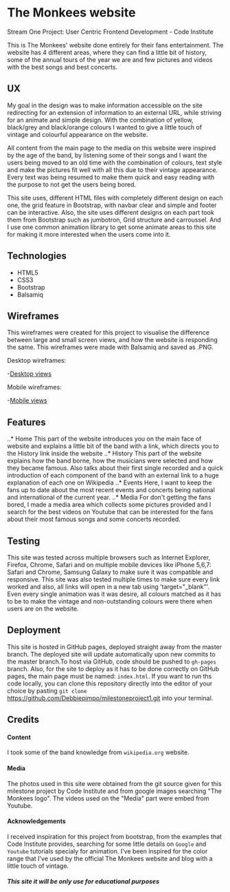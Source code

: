

   # The Monkees website

Stream One Project: User Centric Frontend Development - Code Institute

This is The Monkees' website done entirely for their fans entertainment. The website has 4 different areas, where they can find a little bit of history, 
some of the annual tours of the year we are and few pictures and videos with the best songs and best concerts.



## UX

My goal in the design was to make information accessible on the site redirecting for an extension of information to an external URL, while striving for
an animate and simple design. With the combination of yellow, black/grey and black/orange colours I wanted to give a little touch of vintage and colourful appearance on the website.

 All content from the main page to the media on this website were inspired by the age of the band, by listening some of their songs and I want the users being moved to an old
time with the combination of colours, text style and make the pictures fit well with all this due to their vintage appearance.
 Every text was being resumed to make them quick and easy reading with the purpose to not get the users being bored.

This site uses, different HTML files with completely different design on each one, the grid feature in Bootstrap, with navbar clear and simple and footer can be interactive.
Also, the site uses different designs on each part took them from Bootstrap such as jumbotron, Grid structure and carroussel. And I use one common animation library to get some 
animate areas to this site for making it more interested when the users come into it.

## Technologies


* HTML5 
* CSS3 
* Bootstrap
* Balsamiq

## Wireframes

This wireframes were created for this project to visualise the difference between large and small screen views, and how the website is responding the same.
This wireframes were made with Balsamiq and saved as .PNG. 

Desktop wireframes:

-[Desktop views](assets/wireframe-desktop/) 

Mobile wireframes:

-[Mobile views](assets/wireframe-mobile/)

## Features

..* Home 
    This part of the website introduces you on the main face of website and explains a little bit of the band with a link, which directs you to the History link inside the website
..* History 
    This part of the website explains how the band borne, how the musicians were selected and how they became famous. Also talks about their first single recorded and a quick introduction of each component of the band with an external link to a huge explanation of each one on Wikipedia
..* Events 
    Here, I want to keep the fans up to date about the most recent events and concerts being national and international of the current year.
..* Media 
    For don't getting the fans bored, I made a media area which collects some pictures provided and I search for the best videos on Youtube that can be interested for the fans about their most famous songs and some concerts recorded.


## Testing

This site was tested across multiple browsers such as Internet Explorer, Firefox, Chrome, Safari and on multiple mobile devices like iPhone 5,6,7: Safari and Chrome, Samsung Galaxy
to make sure it was compatible and responsive. This site was also tested multiple times to make sure every link worked and also, all links will open in a new tab using 'target="_blank"'.
Even every single animation was it was desire, all colours matched as it has to be to make the vintage and non-outstanding colours were there when users are on the website.

## Deployment

This site is hosted in GitHub pages, deployed straight away from the master branch.
The deployed site will update automatically upon new commits to the master branch.To host via GitHub, code should be pushed to `gh-pages` branch.
Also, for the site to deploy as it has to be done correctly on GitHub pages, the main page must be named:  `index.html`.
If you want to run ths code locally, you can clone this repository directly into the editor of your choice by pasting `git clone`
https://github.com/Debbiepimpo/milestoneproject1.git into your terminal.


## Credits

#### Content

 I took some of the band knowledge from `wikipedia.org` website.

#### Media

The photos used in this site were obtained from the git source given for this milestone project by Code Institute and from google images searching "The Monkees logo".
The videos used on the "Media" part were embed from Youtube.

#### Acknowledgements

I received inspiration for this project from bootstrap, from the examples that Code Institute provides, searching for some little details on `Google`
and `Youtube` tutorials specialy for animation. I've been inspired for the color range that 
I've used by the official The Monkees website and blog with a little touch of vintage.


##### This site it will be only use for educational purposes
